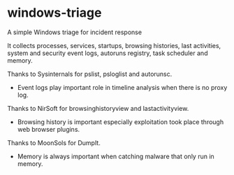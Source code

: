# windows-triage
A simple Windows triage for incident response

It collects processes, services, startups, browsing histories, last activities, system and security event logs, autoruns registry, task scheduler and memory.

Thanks to Sysinternals for pslist, psloglist and autorunsc.
- Event logs play important role in timeline analysis when there is no proxy log.

Thanks to NirSoft for browsinghistoryview and lastactivityview.
- Browsing history is important especially exploitation took place through web browser plugins.

Thanks to MoonSols for DumpIt.
- Memory is always important when catching malware that only run in memory.
